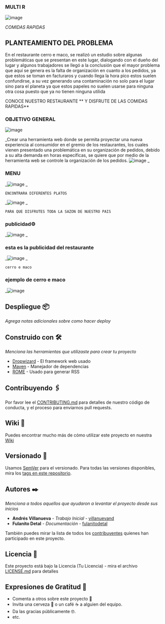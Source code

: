   ### MULTI R 
  
  ![image](https://user-images.githubusercontent.com/75385422/112237237-43376000-8c10-11eb-905a-2b7e4043f4a8.png)


_COMIDAS RAPIDAS_

## PLANTEAMIENTO DEL PROBLEMA 

 En el restaurante cerro e maco, se realizó un estudio sobre algunas problemáticas que se presentan en este lugar, dialogando con el dueño del lugar y algunos trabajadores se llegó a la conclusión que el mayor problema que aquí se genera es la falta de organización en cuanto a los pedidos, ya que estos se toman en facturaros y cuando llega la hora pico estos suelen confundirse, a su vez generando una contaminación no solo para el lugar sino para el planeta ya que estos papeles no suelen usarse para ninguna otra cosa puesto que ya no tienen ninguna utilida


CONOCE NUESTRO RESTAURANTE ** Y DISFRUTE DE LAS COMIDAS RAPIDAS**


### OBJETIVO GENERAL 

![image](https://user-images.githubusercontent.com/75385422/112237488-c8227980-8c10-11eb-8195-75d809efb33c.png)


_Crear una herramienta web donde se permita proyectar una nueva experiencia al consumidor en el gremio de los restaurantes, los cuales vienen presentado una problemática en su organización de pedidos, debido a su alta demanda en horas específicas, se quiere que por medio de la herramienta web se controle la organización de los pedidos.
![image](https://user-images.githubusercontent.com/75385422/112237526-dcff0d00-8c10-11eb-84ac-455bda9beef9.png)
_

### MENU 

_![image](https://user-images.githubusercontent.com/75385422/112237673-26e7f300-8c11-11eb-816a-02e00a66159c.png)
_

```
ENCONTRARA DIFERENTES PLATOS
```

_![image](https://user-images.githubusercontent.com/75385422/112237739-48e17580-8c11-11eb-8816-e5a8f3ad8a4b.png)
_

```
PARA QUE DISFRUTES TODA LA SAZON DE NUESTRO PAIS
```

### publicidad⚙️

_![image](https://user-images.githubusercontent.com/75385422/112398999-6545e680-8cd3-11eb-809d-9517b6abb75d.png)
_

### esta es la publicidad del restaurante

_![image](https://user-images.githubusercontent.com/75385422/112399312-0634a180-8cd4-11eb-9648-29ad31ff2bed.png)
_

```
cerro e maco
```

### ejemplo de cerro e maco

_![image](https://user-images.githubusercontent.com/75385422/112400449-64fb1a80-8cd6-11eb-90e4-cec9c4dbaa65.png)

## Despliegue 📦

_Agrega notas adicionales sobre como hacer deploy_

## Construido con 🛠️

_Menciona las herramientas que utilizaste para crear tu proyecto_

* [Dropwizard](http://www.dropwizard.io/1.0.2/docs/) - El framework web usado
* [Maven](https://maven.apache.org/) - Manejador de dependencias
* [ROME](https://rometools.github.io/rome/) - Usado para generar RSS

## Contribuyendo 🖇️

Por favor lee el [CONTRIBUTING.md](https://gist.github.com/villanuevand/xxxxxx) para detalles de nuestro código de conducta, y el proceso para enviarnos pull requests.

## Wiki 📖

Puedes encontrar mucho más de cómo utilizar este proyecto en nuestra [Wiki](https://github.com/tu/proyecto/wiki)

## Versionado 📌

Usamos [SemVer](http://semver.org/) para el versionado. Para todas las versiones disponibles, mira los [tags en este repositorio](https://github.com/tu/proyecto/tags).

## Autores ✒️

_Menciona a todos aquellos que ayudaron a levantar el proyecto desde sus inicios_

* **Andrés Villanueva** - *Trabajo Inicial* - [villanuevand](https://github.com/villanuevand)
* **Fulanito Detal** - *Documentación* - [fulanitodetal](#fulanito-de-tal)

También puedes mirar la lista de todos los [contribuyentes](https://github.com/your/project/contributors) quíenes han participado en este proyecto. 

## Licencia 📄

Este proyecto está bajo la Licencia (Tu Licencia) - mira el archivo [LICENSE.md](LICENSE.md) para detalles

## Expresiones de Gratitud 🎁

* Comenta a otros sobre este proyecto 📢
* Invita una cerveza 🍺 o un café ☕ a alguien del equipo. 
* Da las gracias públicamente 🤓.
* etc.
